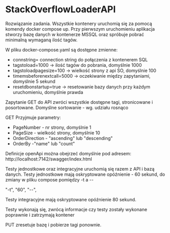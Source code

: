 # StackOverflowLoaderAPI
Rozwiązanie zadania. Wszystkie kontenery uruchomią się za pomocą komendy docker compose up.
Przy pierwszym uruchomieniu aplikacja stworzy bazę danych w kontenerze MSSQL oraz spróbuje pobrać minimalną wymaganą ilość tagów. 

W pliku docker-compose.yaml są dostępne zmienne:
- connstring= connection string do połączenia z kontenerem SQL
- tagstoload=1000 -> ilość tagów do pobrania, domyślnie 1000
- tagstoloadpagesize=100 -> wielkość strony z api SO, domyślnie 100
- timemsbeforenextcall=5000 -> oczekiwanie między zapytaniami, domyślnie 5 sekund
- resetdbonstartup=true -> resetowanie bazy danych przy każdym uruchomieniu, domyślnie prawda

Zapytanie GET do API zwróci wszystkie dostępne tagi, stronicowane i posortowane.
Domyślne sortowanie - wg. udziału rosnąco

GET Przyjmuje parametry:
- PageNumber - nr strony, domyślnie 1	
- PageSize - wielkość strony, domyślnie 10
- OrderDirection - "ascending" lub "descending"
- OrderBy -"name" lub "count"

Definicje openApi można obejrzeć domyślnie pod adresem: http://localhost:7142/swagger/index.html

Testy jednostkowe oraz integracyjne uruchomią się razem z API i bazą danych.
Testy jednostkowe mają oskryptowane opóźnienie - 60 sekund, do zmiany w pliku compose pomiędzy -t a --

"-t",
"60",
"--",

Testy integracyjne mają oskryptowane opóźnienie 80 sekund.

Testy wykonają się, zwrócą informacje czy testy zostały wykonane poprawnie i zatrzymają kontener

PUT zresetuje bazę i pobierze tagi ponownie.

